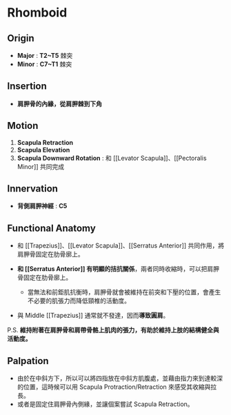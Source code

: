 # Rhomboid
## Origin
* **Major** : **T2~T5** 棘突
* **Minor** : **C7~T1** 棘突

## Insertion
* **肩胛骨的內緣，從肩胛棘到下角**

## Motion
1. **Scapula Retraction**
2. **Scapula Elevation**
3. **Scapula Downward Rotation** : 和 [[Levator Scapula]]、[[Pectoralis Minor]] 共同完成

## Innervation
* **背側肩胛神經** : **C5**  

## Functional Anatomy
* 和 [[Trapezius]]、[[Levator Scapula]]、[[Serratus Anterior]] 共同作用，將肩胛骨固定在肋骨廓上。

* **和 [[Serratus Anterior]] 有明顯的拮抗關係**，兩者同時收縮時，可以把肩胛骨固定在肋骨廓上。

  * 當無法和前鉅肌抗衡時，肩胛骨就會被維持在前突和下壓的位置，會產生不必要的肌張力而降低頸椎的活動度。

* 與 Middle [[Trapezius]] 通常就不發達，因而**導致圓肩**。  

P.S. **維持附著在肩胛骨和肩帶骨骼上肌肉的張力，有助於維持上肢的結構健全與活動度。**
## Palpation
* 由於在中斜方下，所以可以將四指放在中斜方肌腹處，並藉由指力來到達較深的位置，這時候可以用 Scapula Protraction/Retraction 來感受其收縮與拉長。
* 或者是固定住肩胛骨內側緣，並讓個案嘗試 Scapula Retraction。